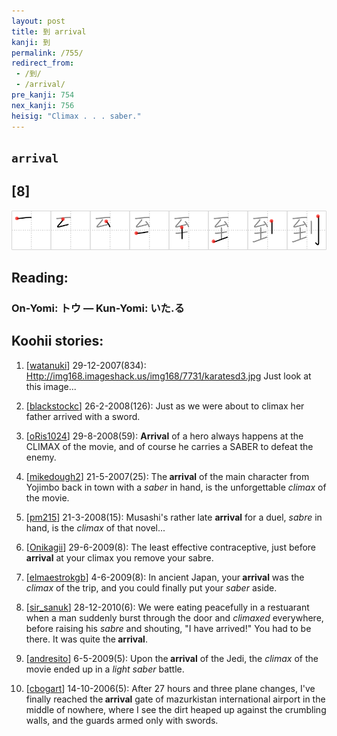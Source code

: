```yaml
---
layout: post
title: 到 arrival
kanji: 到
permalink: /755/
redirect_from:
 - /到/
 - /arrival/
pre_kanji: 754
nex_kanji: 756
heisig: "Climax . . . saber."
---
```


## `arrival`

## [8]

<div class="stroke"><img src="../images/E588B0.png" /></div>

## Reading:

### On-Yomi: トウ &mdash; Kun-Yomi: いた.る

## Koohii stories:

1) [<a href="http://kanji.koohii.com/profile/watanuki">watanuki</a>] 29-12-2007(834): <a href="Http://img168.imageshack.us/img168/7731/karatesd3.jpg">Http://img168.imageshack.us/img168/7731/karatesd3.jpg</a> Just look at this image... 

2) [<a href="http://kanji.koohii.com/profile/blackstockc">blackstockc</a>] 26-2-2008(126): Just as we were about to climax her father arrived with a sword. 

3) [<a href="http://kanji.koohii.com/profile/oRis1024">oRis1024</a>] 29-8-2008(59): <strong>Arrival</strong> of a hero always happens at the CLIMAX of the movie, and of course he carries a SABER to defeat the enemy. 

4) [<a href="http://kanji.koohii.com/profile/mikedough2">mikedough2</a>] 21-5-2007(25): The<strong> arrival</strong> of the main character from Yojimbo back in town with a <em>saber</em> in hand, is the unforgettable <em>climax</em> of the movie. 

5) [<a href="http://kanji.koohii.com/profile/pm215">pm215</a>] 21-3-2008(15): Musashi&#039;s rather late <strong>arrival</strong> for a duel, <em>sabre</em> in hand, is the <em>climax</em> of that novel... 

6) [<a href="http://kanji.koohii.com/profile/Onikagii">Onikagii</a>] 29-6-2009(8): The least effective contraceptive, just before<strong> arrival</strong> at your climax you remove your sabre. 

7) [<a href="http://kanji.koohii.com/profile/elmaestrokgb">elmaestrokgb</a>] 4-6-2009(8): In ancient Japan, your<strong> arrival</strong> was the <em>climax</em> of the trip, and you could finally put your <em>saber</em> aside. 

8) [<a href="http://kanji.koohii.com/profile/sir_sanuk">sir_sanuk</a>] 28-12-2010(6): We were eating peacefully in a restuarant when a man suddenly burst through the door and <em>climaxed</em> everywhere, before raising his <em>sabre</em> and shouting, &quot;I have arrived!&quot; You had to be there. It was quite the<strong> arrival</strong>. 

9) [<a href="http://kanji.koohii.com/profile/andresito">andresito</a>] 6-5-2009(5): Upon the<strong> arrival</strong> of the Jedi, the <em>climax</em> of the movie ended up in a <em>light saber</em> battle. 

10) [<a href="http://kanji.koohii.com/profile/cbogart">cbogart</a>] 14-10-2006(5): After 27 hours and three plane changes, I&#039;ve finally reached the<strong> arrival</strong> gate of mazurkistan international airport in the middle of nowhere, where I see the dirt heaped up against the crumbling walls, and the guards armed only with swords. 
